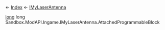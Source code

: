 ← [Index](Api-Index) ← [IMyLaserAntenna](Sandbox.ModAPI.Ingame.IMyLaserAntenna)

[long](System.Int64) long Sandbox.ModAPI.Ingame.IMyLaserAntenna.AttachedProgrammableBlock